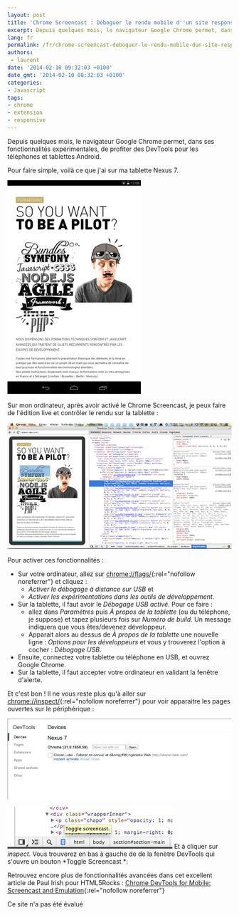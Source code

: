 ```yaml
---
layout: post
title: 'Chrome Screencast : Déboguer le rendu mobile d''un site responsive'
excerpt: Depuis quelques mois, le navigateur Google Chrome permet, dans ses fonctionnalités expérimentales, de profiter des DevTools pour les téléphones et tablettes Android.
lang: fr
permalink: /fr/chrome-screencast-deboguer-le-rendu-mobile-dun-site-responsive/
authors:
 - laurent
date: '2014-02-10 09:32:03 +0100'
date_gmt: '2014-02-10 08:32:03 +0100'
categories:
- Javascript
tags:
- chrome
- extension
- responsive
---
```


Depuis quelques mois, le navigateur Google Chrome permet, dans ses fonctionnalités expérimentales, de profiter des DevTools pour les téléphones et tablettes Android.

Pour faire simple, voilà ce que j'ai sur ma tablette Nexus 7.

![Screenshot Nexus 7](/assets/2014-02-10-chrome-screencast-deboguer-le-rendu-mobile-dun-site-responsive/screenshot-nexus-7.jpg)

Sur mon ordinateur, après avoir activé le Chrome Screencast, je peux faire de l'édition live et contrôler le rendu sur la tablette :

![Screenshot Google Chrome Screencast](/assets/2014-02-10-chrome-screencast-deboguer-le-rendu-mobile-dun-site-responsive/screenshot-google-chrome-screencast.png)

Pour activer ces fonctionnalités :

-   Sur votre ordinateur, allez sur [chrome://flags/](//flags/){:rel="nofollow noreferrer"} et cliquez :
    -   *Activer le débogage à distance sur USB* et
    -   *Activer les expérimentations dans les outils de développement*.
-   Sur la tablette, il faut avoir le *Débogage USB activé*. Pour ce faire :
    -   allez dans *Paramètres* puis *À propos de la tablette* (ou du téléphone, je suppose) et tapez plusieurs fois sur *Numéro de build*. Un message indiquera que vous êtes/devenez développeur.
    -   Apparait alors au dessus de *À propos de la tablette* une nouvelle ligne : *Options pour les développeurs* et vous y trouverez l'option à cocher : *Débogage USB*.
-   Ensuite, connectez votre tablette ou téléphone en USB, et ouvrez Google Chrome.
-   Sur la tablette, il faut accepter votre ordinateur en validant la fenêtre d'alerte.

Et c'est bon ! Il ne vous reste plus qu'à aller sur [chrome://inspect/](//inspect/){:rel="nofollow noreferrer"} pour voir apparaitre les pages ouvertes sur le périphérique :

![Google inspect screencast](/assets/2014-02-10-chrome-screencast-deboguer-le-rendu-mobile-dun-site-responsive/google-inspect-screencast.jpg)

![Google-toggle-screencast](/assets/2014-02-10-chrome-screencast-deboguer-le-rendu-mobile-dun-site-responsive/google-toggle-screencast.jpg)
Et à cliquer sur *inspect*. Vous trouverez en bas à gauche de de la fenètre DevTools qui s'ouvre un bouton *Toggle Screencast *:

Retrouvez encore plus de fonctionnalités avancées dans cet excellent article de Paul Irish pour HTML5Rocks : [Chrome DevTools for Mobile: Screencast and Emulation](http://www.html5rocks.com/en/tutorials/developertools/mobile/ "Chrome DevTools for Mobile: Screencast and Emulation by Paul Irish"){:rel="nofollow noreferrer"}

Ce site n'a pas été évalué
